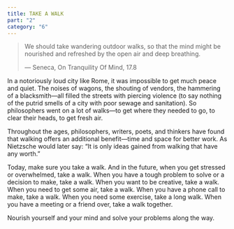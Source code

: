 ```yaml
---
title: TAKE A WALK
part: "2"
category: "6"
---
```


> We should take wandering outdoor walks, so that the mind might be nourished and refreshed by the open air and deep breathing.
>
> — Seneca, On Tranquility Of Mind, 17.8

In a notoriously loud city like Rome, it was impossible to get much peace and quiet. The noises of wagons, the shouting of vendors, the hammering of a blacksmith—all filled the streets with piercing violence (to say nothing of the putrid smells of a city with poor sewage and sanitation). So philosophers went on a lot of walks—to get where they needed to go, to clear their heads, to get fresh air.

Throughout the ages, philosophers, writers, poets, and thinkers have found that walking offers an additional benefit—time and space for better work. As Nietzsche would later say: “It is only ideas gained from walking that have any worth.”

Today, make sure you take a walk. And in the future, when you get stressed or overwhelmed, take a walk. When you have a tough problem to solve or a decision to make, take a walk. When you want to be creative, take a walk. When you need to get some air, take a walk. When you have a phone call to make, take a walk. When you need some exercise, take a long walk. When you have a meeting or a friend over, take a walk together.

Nourish yourself and your mind and solve your problems along the way.
